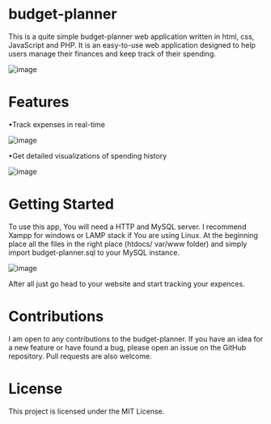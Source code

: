 # budget-planner
This is a quite simple budget-planner web application written in html, css, JavaScript and PHP. It is an easy-to-use web application designed to help users manage their finances and keep track of their spending.

![image](https://user-images.githubusercontent.com/117666366/213007000-acbc0b7d-a264-4fc5-8f64-cd2863789d60.png)

# Features
•Track expenses in real-time

![image](https://user-images.githubusercontent.com/117666366/213007371-832b639b-b073-4c0e-830c-ae71d7cd505b.png)

•Get detailed visualizations of spending history

![image](https://user-images.githubusercontent.com/117666366/213007241-95f13101-a25e-43f1-803e-810da131279e.png)

# Getting Started
To use this app, You will need a HTTP and MySQL server. I recommend Xampp for windows or LAMP stack if You are using Linux. 
At the beginning place all the files in the right place (htdocs/ var/www folder) and simply import budget-planner.sql to your MySQL instance.

![image](https://user-images.githubusercontent.com/117666366/213008340-196ae760-f8f1-44c4-8440-4c06a52e733a.png)

After all just go head to your website and start tracking your expences.

# Contributions

I am open to any contributions to the budget-planner. If you have an idea for a new feature or have found a bug, please open an issue on the GitHub repository. Pull requests are also welcome.

# License

This project is licensed under the MIT License.
